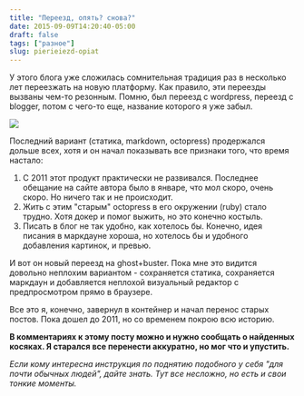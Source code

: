 ```yaml
---
title: "Переезд, опять? снова?"
date: 2015-09-09T14:20:40-05:00
draft: false
tags: ["разное"]
slug: pierieiezd-opiat
---
```


У этого блога уже сложилась сомнительная традиция раз в несколько лет переезжать на новую платформу. Как правило, эти переезды вызваны чем-то резонным. Помню, был переезд с wordpress, переезд с blogger, потом с чего-то еще, название которого я уже забыл.

![](/images/posts/moved_pic.jpg#floatright)

Последний вариант (статика, markdown, octopress) продержался дольше всех, хотя и он начал показывать все признаки того, что время настало:

1. С 2011 этот продукт практически не развивался. Последнее обещание на сайте автора было в январе, что мол скоро, очень скоро. Но ничего так и не происходит.
2. Жить с этим "старым" octopress в его окружении (ruby) стало трудно. Хотя докер и помог выжить, но это конечно костыль.
3. Писать в блог не так удобно, как хотелось бы. Конечно, идея писания в маркдауне хороша, но хотелось бы и удобного добавления картинок, и превью.

И вот он новый переезд на ghost+buster. Пока мне это видится довольно неплохим вариантом - сохраняется статика, сохраняется маркдаун и добавляется неплохой визуальный редактор с предпросмотром прямо в браузере.

Все это я, конечно, завернул в контейнер и начал перенос старых постов. Пока дошел до 2011, но со временем покрою всю историю.

**В комментариях к этому посту можно и нужно сообщать о найденных косяках. Я старался все перенести аккуратно, но мог что и упустить.**

_Если кому интересна инструкция по поднятию подобного у себя "для почти обычных людей", дайте знать. Тут все несложно, но есть и свои тонкие моменты._
